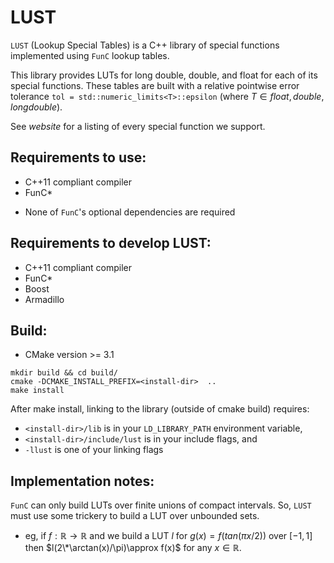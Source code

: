 # LUST
`LUST` (Lookup Special Tables) is a C++ library of special functions implemented using `FunC` lookup tables.

This library provides LUTs for long double, double, and float for each of its special functions. These tables are built with a relative pointwise error tolerance `tol = std::numeric_limits<T>::epsilon` (where $T\in{float, double, long double}$).

See _website_ for a listing of every special function we support.

## Requirements to use:
- C++11 compliant compiler
- FunC*

* None of `FunC`'s optional dependencies are required

## Requirements to develop LUST:
- C++11 compliant compiler
- FunC*
- Boost
- Armadillo

## Build:
- CMake version >= 3.1

```
mkdir build && cd build/
cmake -DCMAKE_INSTALL_PREFIX=<install-dir>  ..
make install
```

After make install, linking to the library (outside of cmake build) requires:

- `<install-dir>/lib` is in your `LD_LIBRARY_PATH` environment variable,
- `<install-dir>/include/lust` is in your include flags, and
- `-llust` is one of your linking flags

## Implementation notes:

`FunC` can only build LUTs over finite unions of compact intervals. So, `LUST` must use some trickery to build a LUT over unbounded sets.

- eg, if $f:\mathbb{R}\to\mathbb{R}$ and we build a LUT $l$ for $g(x)=f(tan(\pi x/2))$ over $[-1,1]$ then $l(2\*\arctan(x)/\pi)\approx f(x)$ for any $x\in\mathbb{R}$.

